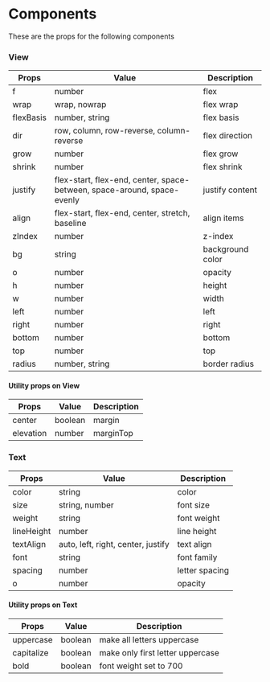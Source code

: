 # Components

These are the props for the following components

### View

| Props     | Value                                                                   | Description      |
| --------- | ----------------------------------------------------------------------- | ---------------- |
| f         | number                                                                  | flex             |
| wrap      | wrap, nowrap                                                            | flex wrap        |
| flexBasis | number, string                                                          | flex basis       |
| dir       | row, column, row-reverse, column-reverse                                | flex direction   |
| grow      | number                                                                  | flex grow        |
| shrink    | number                                                                  | flex shrink      |
| justify   | flex-start, flex-end, center, space-between, space-around, space-evenly | justify content  |
| align     | flex-start, flex-end, center, stretch, baseline                         | align items      |
| zIndex    | number                                                                  | z-index          |
| bg        | string                                                                  | background color |
| o         | number                                                                  | opacity          |
| h         | number                                                                  | height           |
| w         | number                                                                  | width            |
| left      | number                                                                  | left             |
| right     | number                                                                  | right            |
| bottom    | number                                                                  | bottom           |
| top       | number                                                                  | top              |
| radius    | number, string                                                          | border radius    |

#### Utility props on View

| Props     | Value   | Description |
| --------- | ------- | ----------- |
| center    | boolean | margin      |
| elevation | number  | marginTop   |

### Text

| Props      | Value                              | Description    |
| ---------- | ---------------------------------- | -------------- |
| color      | string                             | color          |
| size       | string, number                     | font size      |
| weight     | string                             | font weight    |
| lineHeight | number                             | line height    |
| textAlign  | auto, left, right, center, justify | text align     |
| font       | string                             | font family    |
| spacing    | number                             | letter spacing |
| o          | number                             | opacity        |

#### Utility props on Text

| Props      | Value   | Description                      |
| ---------- | ------- | -------------------------------- |
| uppercase  | boolean | make all letters uppercase       |
| capitalize | boolean | make only first letter uppercase |
| bold       | boolean | font weight set to 700           |
